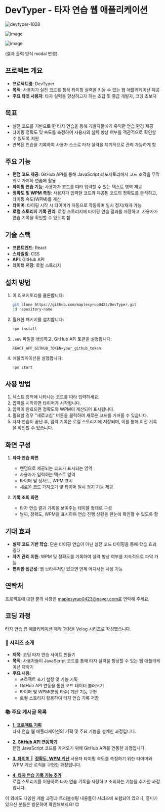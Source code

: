 # DevTyper - 타자 연습 웹 애플리케이션
![devtyper-1028](https://github.com/user-attachments/assets/6f0b19e9-61b5-4902-b03b-f0c03260e782)


![image](https://github.com/user-attachments/assets/f855bbca-2ddc-4c8d-b27f-3b3a73ce09f4)

![image](https://github.com/user-attachments/assets/008796ce-7fa5-4b1a-b710-f75174f3b6a1)


(결과 출력 방식 modal 변경)

## 프로젝트 개요
- **프로젝트명**: DevTyper
- **목적**: 사용자가 실전 코드를 통해 타이핑 실력을 키울 수 있는 웹 애플리케이션 제공
- **주요 타겟 사용자**: 타자 실력을 향상하고자 하는 초급 및 중급 개발자, 코딩 초보자

## 목표
- 실전 코드를 기반으로 한 타자 연습을 통해 개발자들에게 유익한 연습 환경 제공
- 타이핑 정확도 및 속도를 측정하여 사용자의 실력 향상 여부를 객관적으로 확인할 수 있도록 지원
- 반복된 연습을 기록하여 사용자 스스로 타자 실력을 체계적으로 관리 가능하게 함

## 주요 기능
- **랜덤 코드 제공**: GitHub API를 통해 JavaScript 레포지토리에서 코드 조각을 무작위로 가져와 연습에 활용
- **타이핑 연습 기능**: 사용자가 코드를 따라 입력할 수 있는 텍스트 영역 제공
- **정확도 및 WPM 측정**: 사용자가 입력한 코드와 제공된 코드의 정확도를 분석하고, 타이핑 속도(WPM)를 계산
- **타이머**: 타이핑 시작 시 타이머가 자동으로 작동하며 일시 정지/재개 가능
- **로컬 스토리지 기록 관리**: 로컬 스토리지에 타이핑 연습 결과를 저장하고, 사용자가 연습 기록을 확인할 수 있도록 함

## 기술 스택
- **프론트엔드**: React
- **스타일링**: CSS
- **API**: GitHub API
- **데이터 저장**: 로컬 스토리지

## 설치 방법

1. 이 리포지토리를 클론합니다:

   ```bash
   git clone https://github.com/maplesyrup0423/DevTyper.git
   cd repository-name
   ```

2. 필요한 패키지를 설치합니다:

   ```bash
   npm install
   ```

3. `.env` 파일을 생성하고, GitHub API 토큰을 설정합니다:

   ```plaintext
   REACT_APP_GITHUB_TOKEN=your_github_token
   ```

4. 애플리케이션을 실행합니다:
   ```bash
   npm start
   ```

## 사용 방법

1. 텍스트 영역에 나타나는 코드를 따라 입력하세요.
2. 입력을 시작하면 타이머가 시작됩니다.
3. 입력이 완료되면 정확도와 WPM이 계산되어 표시됩니다.
4. 필요할 경우 "새로고침" 버튼을 클릭하여 새로운 코드를 가져올 수 있습니다.
5. 타자 연습이 끝난 후, 입력 기록은 로컬 스토리지에 저장되며, 이를 통해 이전 기록을 확인할 수 있습니다.


## 화면 구성

1. **타자 연습 화면**
   - 랜덤으로 제공되는 코드가 표시되는 영역
   - 사용자가 입력하는 텍스트 영역
   - 타이머 및 정확도, WPM 표시
   - 새로운 코드 가져오기 및 타이머 일시 정지 기능 제공

2. **기록 조회 화면**
   - 타자 연습 결과 기록을 보여주는 테이블 형태로 구성
   - 날짜, 정확도, WPM을 표시하여 연습 진행 상황을 한눈에 확인할 수 있도록 함

## 기대 효과
- **실제 코드 기반 학습**: 단순 타이핑 연습이 아닌 실전 코드 타이핑을 통해 학습 효과 증대
- **자기 관리 지원**: WPM 및 정확도를 기록하여 실력 향상 여부를 지속적으로 파악 가능
- **편리한 접근성**: 웹 브라우저만 있으면 언제 어디서든 사용 가능
  
## 연락처

프로젝트에 대한 문의 사항은 maplesyrup0423@naver.com로 연락해 주세요.

## 코딩 과정

타자 연습 웹 애플리케이션 제작 과정을 [Velog 시리즈](https://velog.io/@maplesyrup0423/series/%EC%BD%94%EB%94%A9-%ED%83%80%EC%9E%90-%EC%97%B0%EC%8A%B5-%EC%82%AC%EC%9D%B4%ED%8A%B8-%EB%A7%8C%EB%93%A4%EA%B8%B0)로 작성했습니다.

### 📑 시리즈 소개
- **제목**: 코딩 타자 연습 사이트 만들기
- **목적**: 사용자들이 JavaScript 코드를 통해 타자 실력을 향상할 수 있는 웹 애플리케이션 제작기
- **주요 내용**:
  - 프로젝트 초기 설정 및 기능 기획
  - GitHub API 연동을 통한 코드 데이터 불러오기
  - 타이머 및 WPM(분당 타수) 계산 기능 구현
  - 로컬 스토리지 활용하여 타자 연습 기록 저장

### 📚 주요 게시글 목록
- [**1. 프로젝트 기획**](https://velog.io/@maplesyrup0423/React-%EC%BD%94%EB%94%A9-%ED%83%80%EC%9E%90-%EC%97%B0%EC%8A%B5-%EC%82%AC%EC%9D%B4%ED%8A%B8-%EB%A7%8C%EB%93%A4%EA%B8%B0-%EA%B8%B0%ED%9A%8D)  
  타자 연습 웹 애플리케이션의 기획 및 주요 기능을 설계한 과정입니다.

- [**2. GitHub API 연동하기**](https://velog.io/@maplesyrup0423/React-%EC%BD%94%EB%94%A9-%ED%83%80%EC%9E%90-%EC%97%B0%EC%8A%B5-%EC%82%AC%EC%9D%B4%ED%8A%B8-%EB%A7%8C%EB%93%A4%EA%B8%B0-3-GitHub-API)  
  랜덤 JavaScript 코드를 가져오기 위해 GitHub API를 연동한 과정입니다.

- [**3. 타이머** ](https://velog.io/@maplesyrup0423/React-%EC%BD%94%EB%94%A9-%ED%83%80%EC%9E%90-%EC%97%B0%EC%8A%B5-%EC%82%AC%EC%9D%B4%ED%8A%B8-%EB%A7%8C%EB%93%A4%EA%B8%B0-4-GitHub-API) || [**정확도, WPM 계산**](https://velog.io/@maplesyrup0423/React-%EC%BD%94%EB%94%A9-%ED%83%80%EC%9E%90-%EC%97%B0%EC%8A%B5-%EC%82%AC%EC%9D%B4%ED%8A%B8-%EB%A7%8C%EB%93%A4%EA%B8%B0-5-%EC%A0%95%ED%99%95%EB%8F%84-WPM-%EA%B3%84%EC%82%B0)
  사용자 타이핑 속도를 측정하기 위한 타이머와 WPM 계산 로직을 구현한 과정입니다.

- [**4. 타자 연습 기록 기능 추가**](https://velog.io/@maplesyrup0423/React-%EC%BD%94%EB%94%A9-%ED%83%80%EC%9E%90-%EC%97%B0%EC%8A%B5-%EC%82%AC%EC%9D%B4%ED%8A%B8-%EB%A7%8C%EB%93%A4%EA%B8%B0-14-%ED%83%80%EC%9E%90%EC%97%B0%EC%8A%B5-%EB%A1%9C%EA%B7%B8-%EB%82%A8%EA%B8%B0%EA%B8%B0)  
  로컬 스토리지를 이용하여 타자 연습 기록을 저장하고 조회하는 기능을 추가한 과정입니다.

이 외에도 다양한 개발 과정과 트러블슈팅 내용들이 시리즈에 포함되어 있으니, 흥미가 있으신 분들은 방문하여 확인해보세요! 😊


